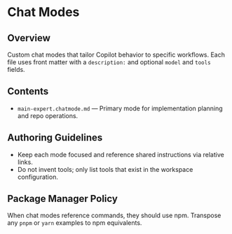 # Chat Modes

## Overview

Custom chat modes that tailor Copilot behavior to specific workflows. Each file
uses front matter with a `description:` and optional `model` and `tools` fields.

## Contents

- `main-expert.chatmode.md` — Primary mode for implementation planning and repo operations.

## Authoring Guidelines

- Keep each mode focused and reference shared instructions via relative links.
- Do not invent tools; only list tools that exist in the workspace configuration.

## Package Manager Policy

When chat modes reference commands, they should use npm. Transpose any `pnpm` or
`yarn` examples to npm equivalents.